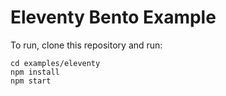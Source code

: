 # Eleventy Bento Example

To run, clone this repository and run:

```shell
cd examples/eleventy
npm install
npm start
```

